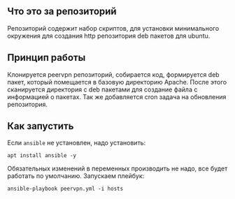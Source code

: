 ## Что это за репозиторий
Репозиторий содержит набор скриптов, для установки минимального окружения для создания http репозитория deb пакетов для ubuntu.

## Принцип работы 
Клонируется peervpn репозиторий, собирается код, формируется deb пакет, который помещается в базовую директорию Apache. После этого сканируется директория с deb пакетами для создание файла с информацией о пакетах. Так же добавляется cron задача на обновления репозитория.

## Как запустить

Если `ansible` не установлен, надо установить:
```
apt install ansible -y
```

Обязательных изменений в переменных производить не надо, все будет работать по умолчанию.
Запускаем плейбук:
```
ansible-playbook peervpn.yml -i hosts
```
